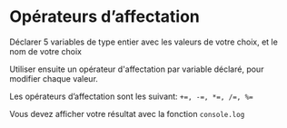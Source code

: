 # Opérateurs d’affectation

Déclarer 5 variables de type entier avec les valeurs de votre choix, et le nom de votre choix

Utiliser ensuite un opérateur d'affectation par variable déclaré, pour modifier chaque valeur.

Les opérateurs d’affectation sont les suivant: `+=, -=, *=, /=, %=`

Vous devez afficher votre résultat avec la fonction `console.log`